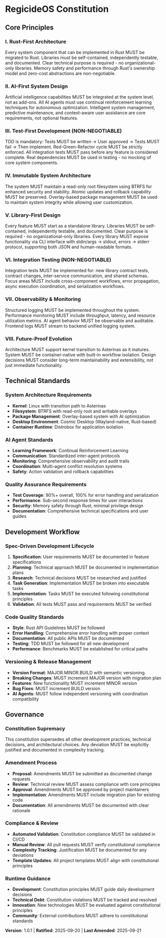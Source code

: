 <!-- Sync Impact Report:
- Version change: 1.0.0 → 1.0.1 (PATCH - template alignment and consistency fixes)
- Modified principles: None
- Added sections: None
- Removed sections: None
- Templates requiring updates: ✅ .specify/templates/plan-template.md (version reference corrected)
- Follow-up TODOs: None
-->

# RegicideOS Constitution

## Core Principles

### I. Rust-First Architecture
Every system component that can be implemented in Rust MUST be migrated to Rust. Libraries must be self-contained, independently testable, and documented. Clear technical purpose is required - no organizational-only libraries. Memory safety and performance through Rust's ownership model and zero-cost abstractions are non-negotiable.

### II. AI-First System Design
Artificial intelligence capabilities MUST be integrated at the system level, not as add-ons. All AI agents must use continual reinforcement learning techniques for autonomous optimization. Intelligent system management, predictive maintenance, and context-aware user assistance are core requirements, not optional features.

### III. Test-First Development (NON-NEGOTIABLE)
TDD is mandatory: Tests MUST be written → User approved → Tests MUST fail → Then implement. Red-Green-Refactor cycle MUST be strictly enforced. All integration tests MUST pass before any feature is considered complete. Real dependencies MUST be used in testing - no mocking of core system components.

### IV. Immutable System Architecture
The system MUST maintain a read-only root filesystem using BTRFS for enhanced security and stability. Atomic updates and rollback capability MUST be preserved. Overlay-based package management MUST be used to maintain system integrity while allowing user customization.

### V. Library-First Design
Every feature MUST start as a standalone library. Libraries MUST be self-contained, independently testable, and documented. Clear purpose is required - no organizational-only libraries. Every library MUST expose functionality via CLI interface with stdin/args → stdout, errors → stderr protocol, supporting both JSON and human-readable formats.

### VI. Integration Testing (NON-NEGOTIABLE)
Integration tests MUST be implemented for: new library contract tests, contract changes, inter-service communication, and shared schemas. Focus areas MUST include cross-component workflows, error propagation, async execution coordination, and serialization workflows.

### VII. Observability & Monitoring
Structured logging MUST be implemented throughout the system. Performance monitoring MUST include throughput, latency, and resource utilization metrics. AI agent behavior MUST be observable and auditable. Frontend logs MUST stream to backend unified logging system.

### VIII. Future-Proof Evolution
Architecture MUST support kernel transition to Asterinas as it matures. System MUST be container-native with built-in workflow isolation. Design decisions MUST consider long-term maintainability and extensibility, not just immediate functionality.

## Technical Standards

### System Architecture Requirements
- **Kernel**: Linux with transition path to Asterinas
- **Filesystem**: BTRFS with read-only root and writable overlays
- **Package Management**: Overlay-based system with AI optimization
- **Desktop Environment**: Cosmic Desktop (Wayland-native, Rust-based)
- **Container Runtime**: Distrobox for application isolation

### AI Agent Standards
- **Learning Framework**: Continual Reinforcement Learning
- **Communication**: Standardized inter-agent protocols
- **Monitoring**: Comprehensive observability and audit trails
- **Coordination**: Multi-agent conflict resolution systems
- **Safety**: Action validation and rollback capabilities

### Quality Assurance Requirements
- **Test Coverage**: 90%+ overall, 100% for error handling and serialization
- **Performance**: Sub-second response times for user interactions
- **Security**: Memory safety through Rust, minimal privilege design
- **Documentation**: Comprehensive technical specifications and user guides

## Development Workflow

### Spec-Driven Development Lifecycle
1. **Specification**: User requirements MUST be documented in feature specifications
2. **Planning**: Technical approach MUST be documented in implementation plans
3. **Research**: Technical decisions MUST be researched and justified
4. **Task Generation**: Implementation MUST be broken into executable tasks
5. **Implementation**: Tasks MUST be executed following constitutional principles
6. **Validation**: All tests MUST pass and requirements MUST be verified

### Code Quality Standards
- **Style**: Rust API Guidelines MUST be followed
- **Error Handling**: Comprehensive error handling with proper context
- **Documentation**: All public APIs MUST be documented
- **Testing**: TDD MUST be followed for all new development
- **Performance**: Benchmarks MUST be established for critical paths

### Versioning & Release Management
- **Version Format**: MAJOR.MINOR.BUILD with semantic versioning
- **Breaking Changes**: MUST increment MAJOR version with migration plan
- **Features**: New functionality MUST increment MINOR version
- **Bug Fixes**: MUST increment BUILD version
- **AI Agents**: MUST follow independent versioning with coordination compatibility

## Governance

### Constitution Supremacy
This constitution supersedes all other development practices, technical decisions, and architectural choices. Any deviation MUST be explicitly justified and documented in complexity tracking.

### Amendment Process
- **Proposal**: Amendments MUST be submitted as documented change requests
- **Review**: Technical review MUST assess compliance with core principles
- **Approval**: Amendments MUST be approved by project maintainers
- **Implementation**: Amendments MUST include migration plan for existing code
- **Documentation**: All amendments MUST be documented with clear rationale

### Compliance & Review
- **Automated Validation**: Constitution compliance MUST be validated in CI/CD
- **Manual Review**: All pull requests MUST verify constitutional compliance
- **Complexity Tracking**: Justification MUST be documented for any deviations
- **Template Updates**: All project templates MUST align with constitutional principles

### Runtime Guidance
- **Development**: Constitution principles MUST guide daily development decisions
- **Technical Debt**: Constitution violations MUST be tracked and resolved
- **Innovation**: New technologies MUST be evaluated against constitutional principles
- **Community**: External contributions MUST adhere to constitutional standards

**Version**: 1.0.1 | **Ratified**: 2025-09-20 | **Last Amended**: 2025-09-21